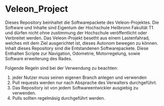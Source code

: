 # Veleon_Project 
Dieses Repository beinhaltet die Softwarepackete des Veleon-Projektes. 
Die Software und Inhalte sind Eigentum der Hochschule Heilbronn Fakultät T1 und dürfen nicht ohne zustimmung der Hochschule veröffentlicht oder Verbreitet werden. 
Das Veleon-Projekt besetht aus einem Lastenfahrad, welches mit dem Ziel ausgerichtet ist, dieses Autonom bewegen zu können. 
Inhalt dieses Repository sind die Entstandenen Softwarepackete. Diese Enthalten Scripte zur Navigation, Odometrie, Motorregelung, sowie Software erweiterung des Rades.

Folgende Regeln sind bei der Verwendung zu beachten: 

1. jeder Nutzer muss seinen eigenen Branch anlegen und verwenden
2. Pull requests werden nur nach Absprache des Verwalters durchgeführt. 
3. Das Repository ist von jedem Softwareentwickler ausgiebig zu verwenden. 
4. Pulls sollten regelmäsig durchgeführt werden. 
